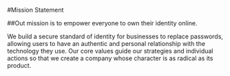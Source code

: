 #Mission Statement

##Out mission is to empower everyone to own their identity online.

We build a secure standard of identity for businesses to replace passwords, allowing users to have an authentic and personal relationship with the technology they use. Our core values guide our strategies and individual actions so that we create a company whose character is as radical as its product.
